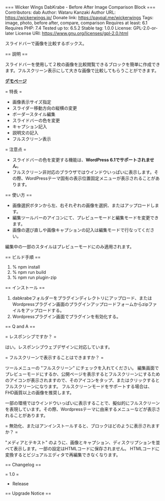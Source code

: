 === Wicker Wings DabKrabe - Before After Image Comparison Block ===
Contributors:      dab
Author:            Wataru Kanzaki
Author URL:        https://wickerwings.jp/
Donate link:       https://paypal.me/wickerwings
Tags:              image, photo, before after, compare, comparison
Requires at least: 6.1
Requires PHP:      7.4
Tested up to:      6.5.2
Stable tag:        1.0.0
License:           GPL-2.0-or-later
License URI:       https://www.gnu.org/licenses/gpl-2.0.html

スライドバーで画像を比較するボックス。

== 説明 ==

スライドバーを使用して２枚の画像を比較閲覧できるブロックを簡単に作成できます。フルスクリーン表示にして大きな画像で比較してもらうことができます。

**[デモページ](https://wickerwings.jp/)**

= 特長 =

* 画像表示サイズ指定
* スライダー移動方向の縦横の変更
* ボーダースタイル編集
* スライドバーの色を変更
* キャプション記入
* 説明文の記入
* フルスクリーン表示

= 注意点 =

* スライドバーの色を変更する機能は、**WordPress 6.1でサポートされません**。
* フルスクリーン非対応のブラウザではウインドウいっぱいに表示します。その際、WordPressテーマ固有の表示位置固定メニューが表示されることがあります。

== 使い方 ==

* 画像選択ボタンから左、右それぞれの画像を選択、またはアップロードします。
* 編集ツールバーのアイコンにて、プレビューモードと編集モードを変更できます。
* 画像の選び直しや画像キャプションの記入は編集モードで行なってください。

編集中の一部のスタイルはプレビューモードにのみ適用されます。

== ビルド手順 ==

1. % npm install
2. % npm run build
3. % npm run plugin-zip

== インストール ==

1. dabkrabeフォルダーをプラグインディレクトリにアップロード、またはWordpressプラグイン画面のプラグインアップロードフォームからzipファイルをアップロードする。
2. Wordpressプラグイン画面でプラグインを有効化する。

== Q and A ==

= レスポンシブですか？ =

はい。レスポンシブウェブデザインに対応しています。

= フルスクリーンで表示することはできますか？ =

ツールメニューの "フルスクリーン" にチェックを入れてください。
編集画面でプレビューモードにするか、公開ページを表示するとフルスクリーンにするためのアイコンが表示されますので、そのアイコンをタップ、またはクリックするとフルスクリーンになります。
フルスクリーンモードをサポートする場合は、FHD画質以上の画像を推奨します。

一部の環境ではウインドウいっぱいに表示することで、擬似的にフルスクリーンを表現しています。その際、Wordpressテーマに由来するメニューなどが表示されることがあります。

= 無効化、またはアンインストールすると、ブロックはどのように表示されますか？ =

"メディアとテキスト" のように、画像とキャプション、ディスクリプションを並べて表示します。一部の設定はHTMLコードに保存されません。
HTMLコードに変換するとビジュアルエディタで再編集できなくなります。

== Changelog ==

= 1.0 =
* Release

== Upgrade Notice ==
